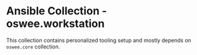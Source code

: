 # Ansible Collection - oswee.workstation

This collection contains personalized tooling setup and mostly depends on `oswee.core` collection.
